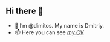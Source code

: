 ## Hi there 👋

- 👋 I’m @dimitos. My name is Dmitriy.
- 📫 Here you can see *[my CV](https://dimitos.github.io/rsschool-cv "My CV")*
# 

<!-- [<img height="170em" align="left" alt="Github Lnguages" src="https://github-readme-codewars-stats.herokuapp.com/api/?username=dimitos&card&colormode=dark_mode" />](https://www.codewars.com/users/dimitos "Codewars profile") -->
 
<!-- [![Anurag's GitHub stats](https://github-readme-stats.vercel.app/api?username=dimitos&count_private=true&show_icons=true&theme=algolia&layout=compact&hide=issues,contribs)
](https://github.com/anuraghazra/github-readme-stats) -->

<!-- ![Top Languages Card](https://github-readme-stats.vercel.app/api/top-langs/?username=dimitos&theme=algolia&layout=compact)
#  -->
<!--
**dimitos/Dimitos** is a ✨ _special_ ✨ repository because its `README.md` (this file) appears on your GitHub profile.
Here are some ideas to get you started:
- 🔭 I’m currently working on ...
- 🌱 I’m currently learning ...
- 👯 I’m looking to collaborate on ...
- 🤔 I’m looking for help with ...
- 💬 Ask me about ...
- 📫 How to reach me: ...
- 😄 Pronouns: ...
- ⚡ Fun fact: ...
- 💞️ ...
- ✨ ...
-->
